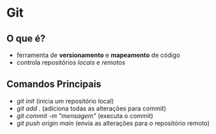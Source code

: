 # Git
## O que é?
- ferramenta de **versionamento** e **mapeamento** de código
- controla repositórios *locais* e *remotos*

## Comandos Principais 
- *git init* (inicia um repositório local)
- *git add .* (adiciona todas as alterações para commit) 
- *git commit -m "mensagem"* (executa o commit)
- *git push origin main* (envia as alterações para o repositório remoto) 